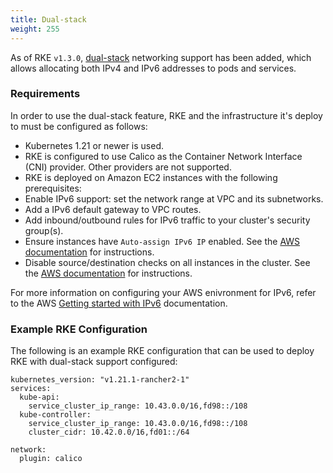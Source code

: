 ```yaml
---
title: Dual-stack
weight: 255
---
```


As of RKE `v1.3.0`, [dual-stack](https://kubernetes.io/docs/concepts/services-networking/dual-stack/) networking support has been added, which allows allocating both IPv4 and IPv6 addresses to pods and services.

### Requirements

In order to use the dual-stack feature, RKE and the infrastructure it's deploy to must be configured as follows:

- Kubernetes 1.21 or newer is used.
- RKE is configured to use Calico as the Container Network Interface (CNI) provider. Other providers are not supported.
- RKE is deployed on Amazon EC2 instances with the following prerequisites:
 - Enable IPv6 support: set the network range at VPC and its subnetworks.
 - Add a IPv6 default gateway to VPC routes.
 - Add inbound/outbound rules for IPv6 traffic to your cluster's security group(s).
 - Ensure instances have `Auto-assign IPv6 IP` enabled. See the [AWS documentation](https://docs.aws.amazon.com/vpc/latest/userguide/vpc-ip-addressing.html) for instructions.
 - Disable source/destination checks on all instances in the cluster. See the [AWS documentation](https://docs.aws.amazon.com/vpc/latest/userguide/VPC_NAT_Instance.html#EIP_Disable_SrcDestCheck) for instructions.

For more information on configuring your AWS enivronment for IPv6, refer to the AWS [Getting started with IPv6](https://docs.aws.amazon.com/vpc/latest/userguide/get-started-IPv6.html) documentation.

### Example RKE Configuration

The following is an example RKE configuration that can be used to deploy RKE with dual-stack support configured:


```
kubernetes_version: "v1.21.1-rancher2-1"
services:
  kube-api:
    service_cluster_ip_range: 10.43.0.0/16,fd98::/108
  kube-controller:
    service_cluster_ip_range: 10.43.0.0/16,fd98::/108
    cluster_cidr: 10.42.0.0/16,fd01::/64

network:
  plugin: calico
```
